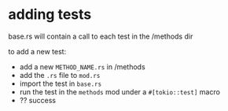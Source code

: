 # adding tests

base.rs will contain a call to each test in the /methods dir

to add a new test:
- add a new `METHOD_NAME.rs` in /methods
- add the `.rs` file to `mod.rs` 
- import the test in `base.rs` 
- run the test in the `methods` mod under a `#[tokio::test]` macro
- ?? success
